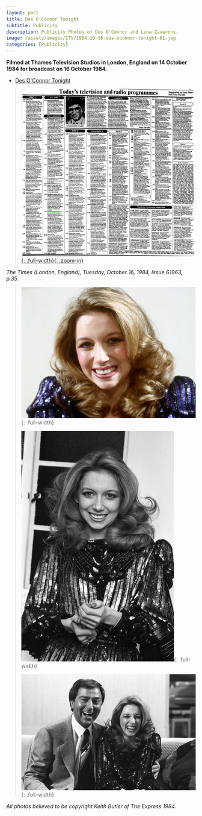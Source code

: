 ```yaml
---
layout: post
title: Des O'Connor Tonight
subtitle: Publicity
description: Publicity Photos of Des O'Connor and Lena Zavaroni.
image: /assets/images/ITV/1984-10-16-des-oconnor-tonight-01.jpg
categories: [Publicity]
---
```


**Filmed at Thames Television Studios in London, England on 14 October 1984 for broadcast on 16 October 1984.**
* [Des O'Connor Tonight](/thames%20television/1984/10/16/des-oconnor-tonight.html)

> [![](/assets/images/newspapers/0FFO-1984-OCT16-035.png){: .full-width}{: .zoom-in}](/assets/images/newspapers/0FFO-1984-OCT16-035.png)

<cite>The Times (London, England), Tuesday, October 16, 1984, Issue 61963, p.35.</cite>

> ![](/assets/images/ITV/1984-10-16-des-oconnor-tonight-01.jpg){: .full-width}
>
> ![](/assets/images/ITV/1984-10-16-des-oconnor-tonight-02.jpg){: .full-width}
>
> ![](/assets/images/ITV/1984-10-16-des-oconnor-tonight-03.jpg){: .full-width}

<cite>All photos believed to be copyright Keith Butler of The Express 1984.</cite>
